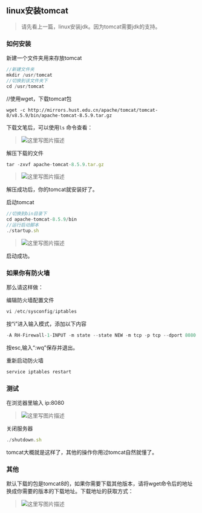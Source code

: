 
## linux安装tomcat

> 请先看上一篇，linux安装jdk。因为tomcat需要jdk的支持。


### 如何安装

新建一个文件夹用来存放tomcat
```js
//新建文件夹
mkdir /usr/tomcat
//切换到该文件夹下
cd /usr/tomcat
```

//使用wget，下载tomcat包
```
wget -c http://mirrors.hust.edu.cn/apache/tomcat/tomcat-8/v8.5.9/bin/apache-tomcat-8.5.9.tar.gz
```

下载文笔后，可以使用`ls` 命令查看：

> ![这里写图片描述](http://img.blog.csdn.net/20161213164808670?watermark/2/text/aHR0cDovL2Jsb2cuY3Nkbi5uZXQvcXFfMzE2NTU5NjU=/font/5a6L5L2T/fontsize/400/fill/I0JBQkFCMA==/dissolve/70/gravity/SouthEast)

解压下载的文件
```js
tar -zxvf apache-tomcat-8.5.9.tar.gz  
```
> ![这里写图片描述](http://img.blog.csdn.net/20161213164853342?watermark/2/text/aHR0cDovL2Jsb2cuY3Nkbi5uZXQvcXFfMzE2NTU5NjU=/font/5a6L5L2T/fontsize/400/fill/I0JBQkFCMA==/dissolve/70/gravity/SouthEast) 

解压成功后，你的tomcat就安装好了。

启动tomcat
```js
//切换到bin目录下
cd apache-tomcat-8.5.9/bin 
//运行启动脚本
./startup.sh 
```
> ![这里写图片描述](http://img.blog.csdn.net/20161213165038793?watermark/2/text/aHR0cDovL2Jsb2cuY3Nkbi5uZXQvcXFfMzE2NTU5NjU=/font/5a6L5L2T/fontsize/400/fill/I0JBQkFCMA==/dissolve/70/gravity/SouthEast)


启动成功。

### 如果你有防火墙

那么请这样做：

编辑防火墙配置文件

```js
vi /etc/sysconfig/iptables
```
按“i”进入输入模式，添加以下内容

```js
-A RH-Firewall-1-INPUT -m state --state NEW -m tcp -p tcp --dport 8080 -j ACCEPT

```

按esc,输入“:wq”保存并退出。

重新启动防火墙

```js
service iptables restart
```


### 测试

在浏览器里输入 ip:8080

> ![这里写图片描述](http://img.blog.csdn.net/20161213165339891?watermark/2/text/aHR0cDovL2Jsb2cuY3Nkbi5uZXQvcXFfMzE2NTU5NjU=/font/5a6L5L2T/fontsize/400/fill/I0JBQkFCMA==/dissolve/70/gravity/SouthEast)


关闭服务器
```js
./shutdown.sh
```

tomcat大概就是这样了，其他的操作你用过tomcat自然就懂了。

### 其他

默认下载的包是tomcat8的，如果你需要下载其他版本，请将wget命令后的地址换成你需要的版本的下载地址。下载地址的获取方式：

> ![这里写图片描述](http://img.blog.csdn.net/20161213165522876?watermark/2/text/aHR0cDovL2Jsb2cuY3Nkbi5uZXQvcXFfMzE2NTU5NjU=/font/5a6L5L2T/fontsize/400/fill/I0JBQkFCMA==/dissolve/70/gravity/SouthEast)